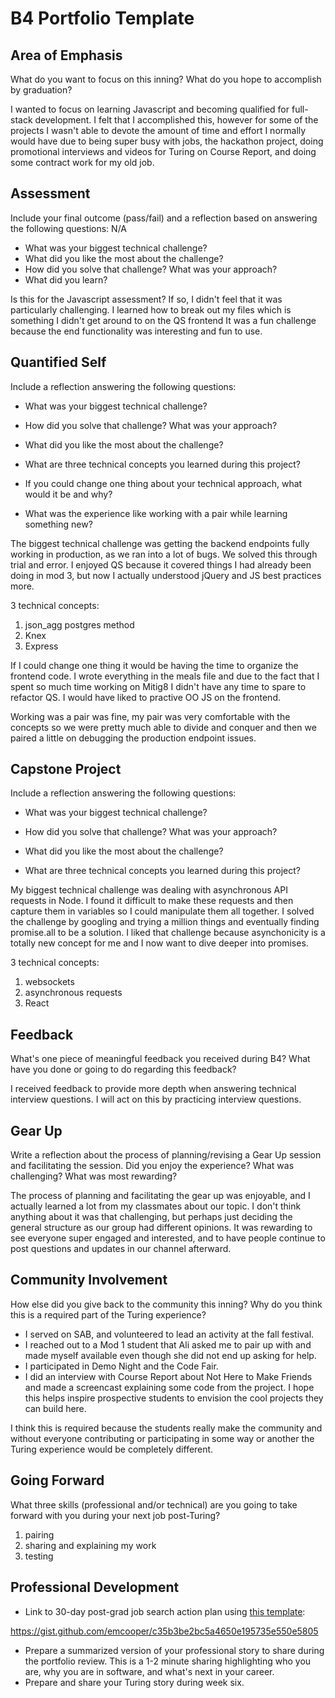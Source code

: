 # B4 Portfolio Template

## Area of Emphasis

What do you want to focus on this inning? What do you hope to accomplish by graduation?

I wanted to focus on learning Javascript and becoming qualified for full-stack development. I felt that I accomplished this, however for some of the projects I wasn't able to devote the amount of time and effort I normally would have due to  being super busy with jobs, the hackathon project, doing promotional interviews and videos for Turing on Course Report, and doing some contract work for my old job. 

## Assessment

Include your final outcome (pass/fail) and a reflection based on answering the following questions:
N/A

* What was your biggest technical challenge?
* What did you like the most about the challenge?
* How did you solve that challenge? What was your approach?
* What did you learn?

Is this for the Javascript assessment? If so, I didn't feel that it was particularly challenging. I learned how to break out my files which is something I didn't get around to on the QS frontend  It was a fun challenge because the end functionality was interesting and fun to use.

## Quantified Self

Include a reflection answering the following questions:

* What was your biggest technical challenge?

* How did you solve that challenge? What was your approach?

* What did you like the most about the challenge?

* What are three technical concepts you learned during this project?

* If you could change one thing about your technical approach, what would it be and why?

* What was the experience like working with a pair while learning something new?

The biggest technical challenge was getting the backend endpoints fully working in production, as we ran into a lot of bugs. We solved this through trial and error. I enjoyed QS because it covered things I had already been doing in mod 3, but now I actually understood jQuery and JS best practices more. 

3 technical concepts: 
1. json_agg postgres method
2. Knex
3. Express

If I could change one thing it would be having the time to organize the frontend code. I wrote everything in the meals file and due to the fact that I spent so much time working on Mitig8 I didn't have any time to spare to refactor QS. I would have liked to practive OO JS on the frontend.

Working was a pair was fine, my pair was very comfortable with the concepts so we were pretty much able to divide and conquer and then we paired a little on debugging the production endpoint issues. 

## Capstone Project

Include a reflection answering the following questions:

* What was your biggest technical challenge?

* How did you solve that challenge? What was your approach?

* What did you like the most about the challenge?

* What are three technical concepts you learned during this project?

My biggest technical challenge was dealing with asynchronous API requests in Node. I found it difficult to make these requests and then capture them in variables so I could manipulate them all together. I solved the challenge by googling and trying a million things and eventually finding promise.all to be a solution. I liked that challenge because asynchonicity is a totally new concept for me and I now want to dive deeper into promises.

3 technical concepts:
1. websockets
2. asynchronous requests
3. React

## Feedback

What's one piece of meaningful feedback you received during B4? What have you done or going to do regarding this feedback?

I received feedback to provide more depth when answering technical interview questions. I will act on this by practicing interview questions.


## Gear Up

Write a reflection about the process of planning/revising a Gear Up session and facilitating the session. Did you enjoy the experience? What was challenging? What was most rewarding?

The process of planning and facilitating the gear up was enjoyable, and I actually learned a lot from my classmates about our topic. I don't think anything about it was that challenging, but perhaps just deciding the general structure as our group had different opinions. It was rewarding to see everyone super engaged and interested, and to have people continue to post questions and updates in our channel afterward.

## Community Involvement

How else did you give back to the community this inning? Why do you think this is a required part of the Turing experience?

* I served on SAB, and volunteered to lead an activity at the fall festival. 
* I reached out to a Mod 1 student that Ali asked me to pair up with and made myself available even though she did not end up asking for help. 
* I participated in Demo Night and the Code Fair. 
* I did an interview with Course Report about Not Here to Make Friends and made a screencast explaining some code from the project. I hope this helps inspire prospective students to envision the cool projects they can build here.

I think this is required because the students really make the community and without everyone contributing or participating in some way or another the Turing experience would be completely different.

## Going Forward

What three skills (professional and/or technical) are you going to take forward with you during your next job post-Turing?

1. pairing
2. sharing and explaining my work
3. testing

## Professional Development

* Link to 30-day post-grad job search action plan using [this template](https://github.com/turingschool/career-development-curriculum/blob/master/module_four/post_grad_plan.md):

https://gist.github.com/emcooper/c35b3be2bc5a4650e195735e550e5805

* Prepare a summarized version of your professional story to share during the portfolio review. This is a 1-2 minute sharing highlighting who you are, why you are in software, and what's next in your career.
* Prepare and share your Turing story during week six.
